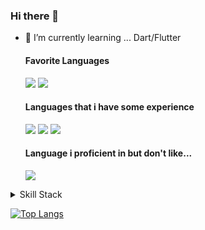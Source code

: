 ### Hi there 👋

<!--
**yututi/yututi** is a ✨ _special_ ✨ repository because its `README.md` (this file) appears on your GitHub profile.

Here are some ideas to get you started:

- 🔭 I’m currently working on ...
- 👯 I’m looking to collaborate on ...
- 🤔 I’m looking for help with ...
- 💬 Ask me about ...
- 📫 How to reach me: ...
- 😄 Pronouns: ...
- ⚡ Fun fact: ...
-->

- 🌱 I’m currently learning ... Dart/Flutter

  #### Favorite Languages 
  [![](https://img.shields.io/badge/-Javascript-666666.svg?logo=JavaScript&style=for-the-badge)](https://developer.mozilla.org/ja/docs/Web/JavaScript)
  [![](https://img.shields.io/badge/-Typescript-666666.svg?logo=typescript&style=for-the-badge)](https://www.typescriptlang.org/)

  #### Languages that i have some experience
  [![](https://img.shields.io/badge/-Python-666666.svg?logo=python&style=for-the-badge)](https://www.python.org/)
  [![](https://img.shields.io/badge/-Kotlin-666666.svg?logo=kotlin&style=for-the-badge)](https://developer.android.com/kotlin)
  [![](https://img.shields.io/badge/-dart-666666.svg?logo=dart&style=for-the-badge)](https://dart.dev/)

  #### Language i proficient in but don't like...
  [![](https://img.shields.io/badge/-Java-007396.svg?logo=java&style=for-the-badge)](https://ja.wikipedia.org/wiki/%E7%B3%9E)

<details>
  <summary>Skill Stack</summary>

  #### Frontend stack
  1. Vue.js
  1. React.js

  #### Backend stack
  1. Spring Boot
  1. Node.js
  1. Django

  #### Frontent devtool stack
  1. Webpack
  1. Eslint
  1. Babel

  #### Native app stack
  1. Flutter(just a little)
  
  #### Test stack
  1. Junit
  1. Jest

  #### CI/CD
  1. Github Action

  #### Persistence stack
  1. Several RDB

  #### Favorite platforms
  1. Firebase
  1. Google Cloud Plattform

  #### IDE
  1. VSCode

</details>



[![Top Langs](https://github-readme-stats.vercel.app/api/top-langs/?username=yututi&hide=html)](https://github.com/anuraghazra/github-readme-stats)
